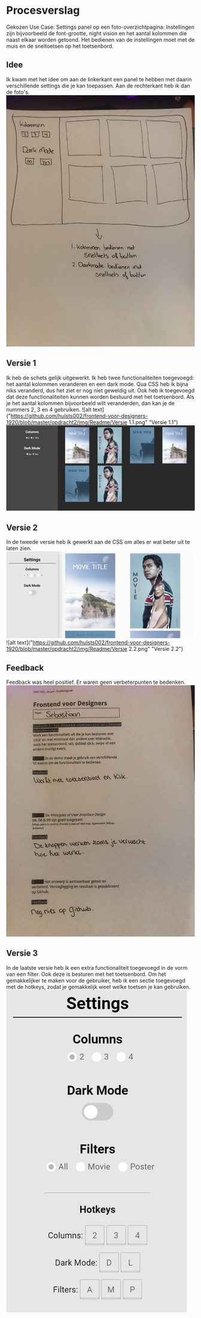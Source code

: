 # Procesverslag

Gekozen Use Case: Settings panel op een foto-overzichtpagina: Instellingen zijn bijvoorbeeld de font-grootte, night vision en het aantal kolommen die naast elkaar worden getoond. Het bedienen van de instellingen moet met de muis en de sneltoetsen op het toetsenbord.

## Idee
Ik kwam met het idee om aan de linkerkant een panel te hebben met daarin verschillende settings die je kan toepassen. Aan de rechterkant heb ik dan de foto's.
![alt text](https://github.com/hulsts002/frontend-voor-designers-1920/blob/master/opdracht2/img/Readme/Schetsen.JPEG "Schets")

## Versie 1
Ik heb de schets gelijk uitgewerkt. Ik heb twee functionaliteiten toegevoegd: het aantal kolommen veranderen en een dark mode. Qua CSS heb ik bijna niks veranderd, dus het ziet er nog niet geweldig uit. Ook heb ik toegevoegd dat deze functionaliteiten kunnen worden bestuurd met het toetsenbord. Als je het aantal kolommen bijvoorbeeld wilt veranderden, dan kan je de nummers 2, 3 en 4 gebruiken.
![alt text]("https://github.com/hulsts002/frontend-voor-designers-1920/blob/master/opdracht2/img/Readme/Versie 1.1.png" "Versie 1.1")
![alt text](https://github.com/hulsts002/frontend-voor-designers-1920/blob/master/opdracht2/img/Readme/Versie1.2.png "Versie 1.2")

## Versie 2
In de tweede versie heb ik gewerkt aan de CSS om alles er wat beter uit te laten zien.
![alt text](https://github.com/hulsts002/frontend-voor-designers-1920/blob/master/opdracht2/img/Readme/Versie2.1.jpg "Versie 2.1")
![alt text]("https://github.com/hulsts002/frontend-voor-designers-1920/blob/master/opdracht2/img/Readme/Versie 2.2.png" "Versie 2.2")

## Feedback
Feedback was heel positief. Er waren geen verbeterpunten te bedenken.
![alt text](https://github.com/hulsts002/frontend-voor-designers-1920/blob/master/opdracht2/img/Readme/Feedback.JPEG "Feedback")

## Versie 3
In de laatste versie heb ik een extra functionaliteit toegevoegd in de vorm van een filter. Ook deze is besturen met het toetsenbord.
Om het gemakkelijker te maken voor de gebruiker, heb ik een sectie toegevoegd met de hotkeys, zodat je gemakkelijk weet welke toetsen je kan gebruiken.
![alt text](https://github.com/hulsts002/frontend-voor-designers-1920/blob/master/opdracht2/img/Readme/Versie3.1.png "Versie 3.1")

